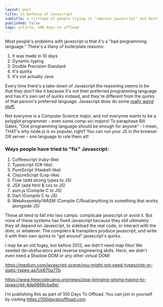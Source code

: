 ```yaml
---
layout: post
title: In Defense of Javascript
subtitle: a critique of people trying to "improve javascript" and destroying the world in the process
published: false
tags: article, 100 days to offload
---
```


Most people's problems with javascript is that it's a "bad programming
language." There's a litany of boilerplate reasons:

1. It was made in 10 days
2. Dynamic typing
3. Double Precision Standard
4. It's quirky
5. It's not actually Java

Every time there's a take-down of Javascript the reasoning seems to be that
they don't like it because it's not their preferred programming language and
has it's own set of quirks instead, and they're different from the quirks of
that person's preferred language. Javascript does do some [really weird stuff][1],


Not everyone is a Computer Science major, and not everyone wants to
be a polyglot programmer - even some comp-sci majors! To paraphase Bill Gates, "One programming language
should be enough for anyone" - I mean, THAT's why node.js is so popular, right?
You can run your JS in the browser OR server - one language to rule them all!

### Ways people have tried to "fix" Javascript:

1. Coffeescript (ruby-like)
2. Typescript (C#-like)
3. PureScript (Haskell-like)
3. ClojureScript (Lisp-like)
4. Flow (add strong types to JS)
5. JSX (add html & css to JS)
6. asm.js (Compile C to JS)
7. Dart (Compile C to JS)
8. WebAssembly/WASM (Compile C/Rust/anything to something that works alongside JS)

These all tend to fall into two camps: complicate javascript or avoid it.  But
none of these systems has fixed Javascript because they still ultimately they
all depend on Javascript, to sideload the real code, or interact with the dom,
or whatever. The compilers &amp; transpilers produce javascript, and write it
with their own quirks to "get around" javascript's quirks.


I may be an old fogey, but before 2012, we didn't need map files! We needed
de-obsfucators and reverse engineering skills. Heck, we didn't even need a
Shadow DOM or any other virtual DOM!

https://medium.com/javascript-scene/you-might-not-need-typescript-or-static-types-aa7cb670a77b

https://www.freecodecamp.org/news/stop-bringing-strong-typing-to-javascript-4da0666cba6e/






[1]: https://www.destroyallsoftware.com/talks/wat


I’m publishing this as part of 100 Days To Offload. You can join in yourself by
visiting <https://100daystooffload.com>

